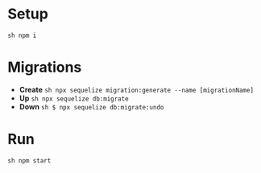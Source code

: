# Setup
```sh npm i ```

# Migrations
* **Create**
```sh npx sequelize migration:generate --name [migrationName] ```
* **Up** 
```sh npx sequelize db:migrate ```
* **Down** 
```sh $ npx sequelize db:migrate:undo ```

# Run
```sh npm start```